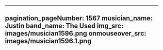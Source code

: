 ------
pagination_pageNumber: 1567
musician_name: Justin
band_name: The Used
img_src: images/musician1596.png
onmouseover_src: images/musician1596.1.png
------